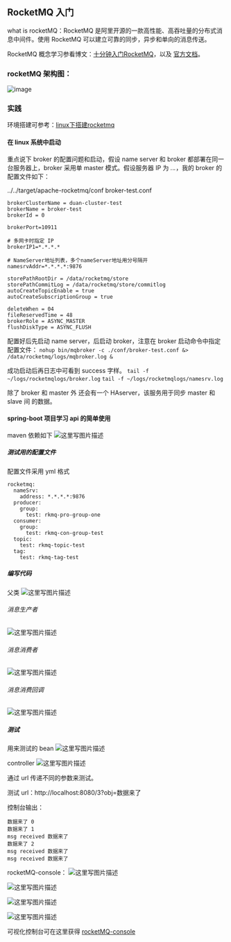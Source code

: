 
## RocketMQ 入门

what is rocketMQ：RocketMQ 是阿里开源的一款高性能、高吞吐量的分布式消息中间件。使用 RocketMQ 可以建立可靠的同步，异步和单向的消息传送。

RocketMQ 概念学习参看博文：[十分钟入门RocketMQ](http://jm.taobao.org/2017/01/12/rocketmq-quick-start-in-10-minutes/)，以及 [官方文档](https://rocketmq.apache.org/docs/rmq-arc/)。

### rocketMQ 架构图：

![image](http://upload-images.jianshu.io/upload_images/7460499-254b6fa11d8f255a.png?imageMogr2/auto-orient/strip%7CimageView2/2/w/1240)

### 实践
环境搭建可参考：[linux下搭建rocketmq](http://www.bubuko.com/infodetail-2056221.html)

#### 在 linux 系统中启动

重点说下 broker 的配置问题和启动，假设 name server 和 broker 都部署在同一台服务器上，broker 采用单 master 模式。假设服务器 IP 为 *.*.*.*，我的 broker 的配置文件如下：

../../target/apache-rocketmq/conf
broker-test.conf
```
brokerClusterName = duan-cluster-test
brokerName = broker-test
brokerId = 0

brokerPort=10911

# 多网卡时指定 IP
brokerIP1=*.*.*.*

# NameServer地址列表，多个nameServer地址用分号隔开
namesrvAddr=*.*.*.*:9876

storePathRootDir = /data/rocketmq/store
storePathCommitLog = /data/rocketmq/store/commitlog
autoCreateTopicEnable = true
autoCreateSubscriptionGroup = true

deleteWhen = 04
fileReservedTime = 48
brokerRole = ASYNC_MASTER
flushDiskType = ASYNC_FLUSH
```
配置好后先启动 name server，后启动 broker，注意在 broker 启动命令中指定配置文件：
`nohup bin/mqbroker -c ./conf/broker-test.conf &> 
/data/rocketmq/logs/mqbroker.log &`

成功启动后再日志中可看到 success 字样。
`tail -f ~/logs/rocketmqlogs/broker.log`
`tail -f ~/logs/rocketmqlogs/namesrv.log`

除了 broker 和 master 外 还会有一个 HAserver，该服务用于同步 master 和 slave 间 的数据。

#### spring-boot 项目学习 api 的简单使用
maven 依赖如下
![这里写图片描述](http://upload-images.jianshu.io/upload_images/7460499-fa9d25632c4fef63?imageMogr2/auto-orient/strip%7CimageView2/2/w/1240)

##### 测试用的配置文件
配置文件采用 yml 格式
```
rocketmq:
  nameSrv:
    address: *.*.*.*:9876
  producer:
    group:
      test: rkmq-pro-group-one
  consumer:
    group:
      test: rkmq-con-group-test
  topic:
    test: rkmq-topic-test
  tag:
    test: rkmq-tag-test
```
##### 编写代码
父类
![这里写图片描述](http://upload-images.jianshu.io/upload_images/7460499-5fc1104a20e93893?imageMogr2/auto-orient/strip%7CimageView2/2/w/1240)

###### 消息生产者
![这里写图片描述](http://upload-images.jianshu.io/upload_images/7460499-66a2220b8eea3dc8?imageMogr2/auto-orient/strip%7CimageView2/2/w/1240)

###### 消息消费者
![这里写图片描述](http://upload-images.jianshu.io/upload_images/7460499-961d0ab8473e3cd7?imageMogr2/auto-orient/strip%7CimageView2/2/w/1240)

###### 消息消费回调
![这里写图片描述](http://upload-images.jianshu.io/upload_images/7460499-9a58dbd50800e010?imageMogr2/auto-orient/strip%7CimageView2/2/w/1240)

##### 测试
用来测试的 bean
![这里写图片描述](http://upload-images.jianshu.io/upload_images/7460499-1d93b7cdfe235ae3?imageMogr2/auto-orient/strip%7CimageView2/2/w/1240)

controller
![这里写图片描述](http://upload-images.jianshu.io/upload_images/7460499-12e1e39fe42c4f07?imageMogr2/auto-orient/strip%7CimageView2/2/w/1240)

通过 url 传递不同的参数来测试。

测试 url：http://localhost:8080/3?obj=数据来了

控制台输出：
```
数据来了 0
数据来了 1
msg received 数据来了
数据来了 2
msg received 数据来了
msg received 数据来了
```

rocketMQ-console：
![这里写图片描述](http://upload-images.jianshu.io/upload_images/7460499-da1142f945ebc903?imageMogr2/auto-orient/strip%7CimageView2/2/w/1240)

![这里写图片描述](http://upload-images.jianshu.io/upload_images/7460499-d1e8a08fe9a17aa7?imageMogr2/auto-orient/strip%7CimageView2/2/w/1240)

![这里写图片描述](http://upload-images.jianshu.io/upload_images/7460499-cec598af465e01a6?imageMogr2/auto-orient/strip%7CimageView2/2/w/1240)

![这里写图片描述](http://upload-images.jianshu.io/upload_images/7460499-37840913afd27331?imageMogr2/auto-orient/strip%7CimageView2/2/w/1240)

可视化控制台可在这里获得 [rocketMQ-console](https://github.com/apache/rocketmq-externals/blob/master/rocketmq-console/doc/1_0_0/UserGuide_CN.md)
